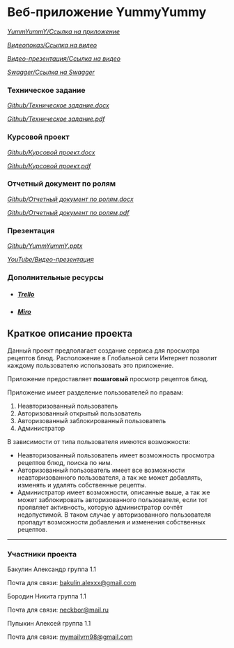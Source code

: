 # Веб-приложение YummyYummy

*[YummYummY/Ссылка на приложение](http://195.133.196.144/yummy/)*

*[Видеопоказ/Ссылка на видео](https://www.youtube.com/watch?v=IcoHOXVD0CQ&feature=youtu.be)*

*[Видео-презентация/Ссылка на видео](https://youtu.be/r92gtvGY9Mw)*

*[Swagger/Ссылка на Swagger](http://195.133.196.144/index.html)*

### Техническое задание
*[Github/Техническое задание.docx](https://github.com/neckbor/recipe-book/blob/master/%D0%B4%D0%BE%D0%BA%D1%83%D0%BC%D0%B5%D0%BD%D1%82%D0%B0%D1%86%D0%B8%D1%8F/%D0%A2%D0%B5%D1%85%D0%BD%D0%B8%D1%87%D0%B5%D1%81%D0%BA%D0%BE%D0%B5%20%D0%B7%D0%B0%D0%B4%D0%B0%D0%BD%D0%B8%D0%B5.docx)*

*[Github/Техническое задание.pdf](https://github.com/neckbor/recipe-book/blob/master/%D0%B4%D0%BE%D0%BA%D1%83%D0%BC%D0%B5%D0%BD%D1%82%D0%B0%D1%86%D0%B8%D1%8F/%D0%A2%D0%B5%D1%85%D0%BD%D0%B8%D1%87%D0%B5%D1%81%D0%BA%D0%BE%D0%B5%20%D0%B7%D0%B0%D0%B4%D0%B0%D0%BD%D0%B8%D0%B5.pdf)*

### Курсовой проект
*[Github/Курсовой проект.docx](https://github.com/neckbor/recipe-book/blob/master/%D0%B4%D0%BE%D0%BA%D1%83%D0%BC%D0%B5%D0%BD%D1%82%D0%B0%D1%86%D0%B8%D1%8F/%D0%9A%D1%83%D1%80%D1%81%D0%BE%D0%B2%D0%BE%D0%B9%20%D0%BF%D1%80%D0%BE%D0%B5%D0%BA%D1%82.docx)*

*[Github/Курсовой проект.pdf](https://github.com/neckbor/recipe-book/blob/master/%D0%B4%D0%BE%D0%BA%D1%83%D0%BC%D0%B5%D0%BD%D1%82%D0%B0%D1%86%D0%B8%D1%8F/%D0%9A%D1%83%D1%80%D1%81%D0%BE%D0%B2%D0%BE%D0%B9%20%D0%BF%D1%80%D0%BE%D0%B5%D0%BA%D1%82.pdf)*

### Отчетный документ по ролям
*[Github/Отчетный документ по ролям.docx](https://github.com/neckbor/recipe-book/blob/master/%D0%B4%D0%BE%D0%BA%D1%83%D0%BC%D0%B5%D0%BD%D1%82%D0%B0%D1%86%D0%B8%D1%8F/%D0%9E%D1%82%D1%87%D1%91%D1%82%D0%BD%D1%8B%D0%B9%20%D0%B4%D0%BE%D0%BA%D1%83%D0%BC%D0%B5%D0%BD%D1%82%20%D0%BF%D0%BE%20%D1%80%D0%BE%D0%BB%D1%8F%D0%BC.docx)*

*[Github/Отчетный документ по ролям.pdf](https://github.com/neckbor/recipe-book/blob/master/%D0%B4%D0%BE%D0%BA%D1%83%D0%BC%D0%B5%D0%BD%D1%82%D0%B0%D1%86%D0%B8%D1%8F/%D0%9E%D1%82%D1%87%D1%91%D1%82%D0%BD%D1%8B%D0%B9%20%D0%B4%D0%BE%D0%BA%D1%83%D0%BC%D0%B5%D0%BD%D1%82%20%D0%BF%D0%BE%20%D1%80%D0%BE%D0%BB%D1%8F%D0%BC.pdf)*

### Презентация
*[Github/YummYummY.pptx](https://github.com/neckbor/recipe-book/blob/master/%D0%B4%D0%BE%D0%BA%D1%83%D0%BC%D0%B5%D0%BD%D1%82%D0%B0%D1%86%D0%B8%D1%8F/YummYummY.pptx)*

*[YouTube/Видео-презентация](https://youtu.be/r92gtvGY9Mw)*

### Дополнительные ресурсы ###
* ##### [Trello](https://trello.com/b/Ql54ikNJ/yummyummy)
* ##### [Miro](https://miro.com/app/board/o9J_kul6-84=/)

## Краткое описание проекта
Данный проект предполагает создание сервиса для просмотра рецептов блюд. Расположение в Глобальной сети Интернет позволит каждому пользователю использовать это приложение.

Приложение предоставляет **пошаговый** просмотр рецептов блюд.

Приложение имеет разделение пользователей по правам:
1. Неавторизованный пользователь
2. Авторизованный открытый пользователь
3. Авторизованный заблокированный пользователь
4. Администратор

В зависимости от типа пользователя имеются возможности:
* Неавторизованный пользователь имеет возможность просмотра рецептов блюд, поиска по ним.
* Авторизованный пользователь имеет все возможности неавторизованного пользователя, а так же может добавлять, изменять и удалять собственные рецепты.
* Администратор имеет возможности, описанные выше, а так же может заблокировать авторизованного пользователя, если тот проявляет активность, которую администратор сочтёт недопустимой. В таком случае у авторизованного пользователя пропадут возможности добавления и изменения собственных рецептов.
***

### Участники проекта ###
Бакулин Александр группа 1.1 

Почта для связи: 	bakulin.alexxx@gmail.com

Бородин Никита группа 1.1

Почта для связи:  neckbor@mail.ru

Пупыкин Алексей группа 1.1

Почта для связи:  mymailvrn98@gmail.com
